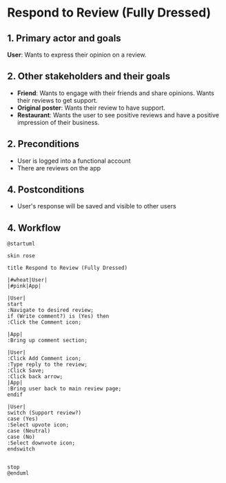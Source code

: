 # Respond to Review (Fully Dressed)

## 1. Primary actor and goals

__User__: Wants to express their opinion on a review.

## 2. Other stakeholders and their goals

* __Friend__: Wants to engage with their friends and share opinions. Wants their reviews to get support.
* __Original poster__: Wants their review to have support.
* __Restaurant__: Wants the user to see positive reviews and have a positive impression of their business.

## 2. Preconditions

* User is logged into a functional account
* There are reviews on the app

## 4. Postconditions

* User's response will be saved and visible to other users

## 4. Workflow

```plantuml
@startuml

skin rose

title Respond to Review (Fully Dressed)

|#wheat|User|
|#pink|App|

|User|
start
:Navigate to desired review;
if (Write comment?) is (Yes) then
:Click the Comment icon;

|App|
:Bring up comment section;

|User|
:Click Add Comment icon;
:Type reply to the review;
:Click Save;
:Click back arrow;
|App|
:Bring user back to main review page;
endif

|User|
switch (Support review?) 
case (Yes)
:Select upvote icon;
case (Neutral)
case (No)
:Select downvote icon;
endswitch


stop
@enduml
```